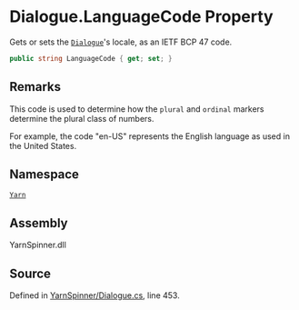 <!-- This file was generated by a tool. Do not edit this file by hand. -->

# Dialogue.LanguageCode Property

Gets or sets the [`Dialogue`](/api/csharp/yarn/dialogue.md)'s locale, as an IETF
BCP 47 code.


```csharp
public string LanguageCode { get; set; }
```
## Remarks

This code is used to determine how the `plural` and `ordinal`
markers determine the plural class of numbers.

For example, the code "en-US" represents the English language
as used in the United States.




## Namespace
[`Yarn`](/api/csharp/yarn/README.md)

## Assembly
YarnSpinner.dll

## Source
Defined in [YarnSpinner/Dialogue.cs](https://github.com/YarnSpinnerTool/YarnSpinner//blob/develop/YarnSpinner/Dialogue.cs#L453), line 453.

